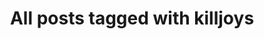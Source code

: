 ---
layout: tag
title: "All posts tagged with killjoys"
permalink: /weblog/tags/killjoys/
taxonomy: killjoys
---
